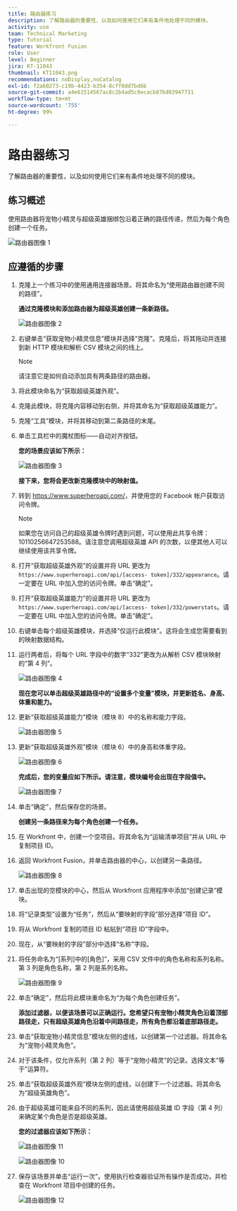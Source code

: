 ```yaml
---
title: 路由器练习
description: 了解路由器的重要性，以及如何使用它们来有条件地处理不同的模块。
activity: use
team: Technical Marketing
type: Tutorial
feature: Workfront Fusion
role: User
level: Beginner
jira: KT-11043
thumbnail: KT11043.png
recommendations: noDisplay,noCatalog
exl-id: f2a60273-c19b-4423-b354-8cff0dd7bd6b
source-git-commit: a4e61514567ac8c2b4ad5c9ecacb87bd83947731
workflow-type: tm+mt
source-wordcount: '755'
ht-degree: 99%

---
```


# 路由器练习

了解路由器的重要性，以及如何使用它们来有条件地处理不同的模块。

## 练习概述

使用路由器将宠物小精灵与超级英雄捆绑包沿着正确的路径传递，然后为每个角色创建一个任务。

![路由器图像 1](../12-exercises/assets/routers-walkthrough-1.png)

## 应遵循的步骤

1. 克隆上一个练习中的使用通用连接器场景。将其命名为“使用路由器创建不同的路径”。

   **通过克隆模块和添加路由器为超级英雄创建一条新路径。**

   ![路由器图像 2](../12-exercises/assets/routers-walkthrough-2.png)

1. 右键单击“获取宠物小精灵信息”模块并选择“克隆”。克隆后，将其拖动并连接到新 HTTP 模块和解析 CSV 模块之间的线上。

   >[!NOTE]
   >
   > 请注意它是如何自动添加具有两条路径的路由器。

1. 将此模块命名为“获取超级英雄外观”。
1. 克隆此模块，将克隆内容移动到右侧，并将其命名为“获取超级英雄能力”。
1. 克隆“工具”模块，并将其移动到第二条路径的末尾。
1. 单击工具栏中的魔杖图标——自动对齐按钮。

   **您的场景应该如下所示：**

   ![路由器图像 3](../12-exercises/assets/routers-walkthrough-3.png)

   **接下来，您将会更改新克隆模块中的映射值。**

1. 转到 <https://www.superheroapi.com/>，并使用您的 Facebook 帐户获取访问令牌。

   >[!NOTE]
   >
   >如果您在访问自己的超级英雄令牌时遇到问题，可以使用此共享令牌：10110256647253588。请注意您调用超级英雄 API 的次数，以便其他人可以继续使用该共享令牌。

1. 打开“获取超级英雄外观”的设置并将 URL 更改为 `https://www.superheroapi.com/api/[access- token]/332/appearance`。请一定要在 URL 中加入您的访问令牌。单击“确定”。
1. 打开“获取超级英雄能力”的设置并将 URL 更改为 `https://www.superheroapi.com/api/[access- token]/332/powerstats`。请一定要在 URL 中加入您的访问令牌。单击“确定”。
1. 右键单击每个超级英雄模块，并选择“仅运行此模块”。这将会生成您需要看到的映射数据结构。
1. 运行两者后，将每个 URL 字段中的数字“332”更改为从解析 CSV 模块映射的“第 4 列”。

   ![路由器图像 4](../12-exercises/assets/routers-walkthrough-4.png)

   **现在您可以单击超级英雄路径中的“设置多个变量”模块，并更新姓名、身高、体重和能力。**

1. 更新“获取超级英雄能力”模块（模块 8）中的名称和能力字段。

   ![路由器图像 5](../12-exercises/assets/routers-walkthrough-5.png)

1. 更新“获取超级英雄外观”模块（模块 6）中的身高和体重字段。

   ![路由器图像 6](../12-exercises/assets/routers-walkthrough-6.png)

   **完成后，您的变量应如下所示。请注意，模块编号会出现在字段值中。**

   ![路由器图像 7](../12-exercises/assets/routers-walkthrough-7.png)

1. 单击“确定”，然后保存您的场景。

   **创建另一条路径来为每个角色创建一个任务。**

1. 在 Workfront 中，创建一个空项目。将其命名为“运输清单项目”并从 URL 中复制项目 ID。
1. 返回 Workfront Fusion，并单击路由器的中心，以创建另一条路径。

   ![路由器图像 8](../12-exercises/assets/routers-walkthrough-8.png)

1. 单击出现的空模块的中心，然后从 Workfront 应用程序中添加“创建记录”模块。
1. 将“记录类型”设置为“任务”，然后从“要映射的字段”部分选择“项目 ID”。
1. 将从 Workfront 复制的项目 ID 粘贴到“项目 ID”字段中。
1. 现在，从“要映射的字段”部分中选择“名称”字段。
1. 将任务命名为“[系列]中的[角色]”，采用 CSV 文件中的角色名称和系列名称。第 3 列是角色名称，第 2 列是系列名称。

   ![路由器图像 9](../12-exercises/assets/routers-walkthrough-9.png)

1. 单击“确定”，然后将此模块重命名为“为每个角色创建任务”。

   **添加过滤器，以便该场景可以正确运行。您希望只有宠物小精灵角色沿着顶部路径走，只有超级英雄角色沿着中间路径走，所有角色都沿着底部路径走。**

1. 单击“获取宠物小精灵信息”模块左侧的虚线，以创建第一个过滤器。将其命名为“宠物小精灵角色”。
1. 对于该条件，仅允许系列（第 2 列）等于“宠物小精灵”的记录。选择文本“等于”运算符。
1. 单击“获取超级英雄外观”模块左侧的虚线，以创建下一个过滤器。将其命名为“超级英雄角色”。
1. 由于超级英雄可能来自不同的系列，因此请使用超级英雄 ID 字段（第 4 列）来确定某个角色是否是超级英雄。

   **您的过滤器应该如下所示：**

   ![路由器图像 11](../12-exercises/assets/routers-walkthrough-11.png)

   ![路由器图像 10](../12-exercises/assets/routers-walkthrough-10.png)

1. 保存该场景并单击“运行一次”。使用执行检查器验证所有操作是否成功，并检查在 Workfront 项目中创建的任务。

   ![路由器图像 12](../12-exercises/assets/routers-walkthrough-12.png)
